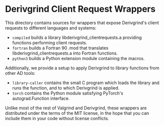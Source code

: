 Derivgrind Client Request Wrappers
==================================

This directory contains sources for wrappers that expose Derivgrind's client requests to different languages and systems:
- `compiled` builds a library libderivgrind_clientrequests.a providing functions performing client requests.
- `fortran` builds a Fortran 90 .mod that translates libderivgrind_clientrequests.a into Fortran functions.
- `python3` builds a Python extension module containing the macros.

Additionally, we provide a setup to apply Derivgrind to library functions from other AD tools:
- `library-caller` contains the small C program which loads the library and runs the function, and to which Derivgrind is applied.
- `torch` contains the Python module satisfying PyTorch's autograd.Function interface.

Unlike most of the rest of Valgrind and Derivgrind, these wrappers are distributed under the terms of the MIT license, in the hope
that you can include them in your code without license conflicts.

